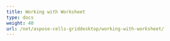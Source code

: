 ```yaml
---
title: Working with Worksheet
type: docs
weight: 40
url: /net/aspose-cells-griddesktop/working-with-worksheet/
---
```



